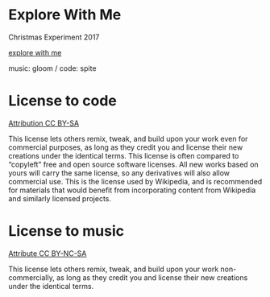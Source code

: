 # Explore With Me

Christmas Experiment 2017

[explore with me](http://christmasexperiments.com/2017/15/explore-with-me/)

music: gloom / code: spite

# License to code
 		
[Attribution CC BY-SA](https://creativecommons.org/licenses/by-sa/4.0/)		
 		
This license lets others remix, tweak, and build upon your work even for commercial purposes, as long as they credit you and license their new creations under the identical terms. This license is often compared to “copyleft” free and open source software licenses. All new works based on yours will carry the same license, so any derivatives will also allow commercial use. This is the license used by Wikipedia, and is recommended for materials that would benefit from incorporating content from Wikipedia and similarly licensed projects.
 
 # License to music
 
 [Attribute CC BY-NC-SA](https://creativecommons.org/licenses/by-nc-sa/4.0/)
 
 This license lets others remix, tweak, and build upon your work non-commercially, as long as they credit you and license their new creations under the identical terms.
